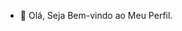 - 👋 Olá, Seja Bem-vindo ao Meu Perfil.


<!---
GustavoMoreiraDev/GustavoMoreiraDev is a ✨ special ✨ repository because its `README.md` (this file) appears on your GitHub profile.
You can click the Preview link to take a look at your changes.
--->
